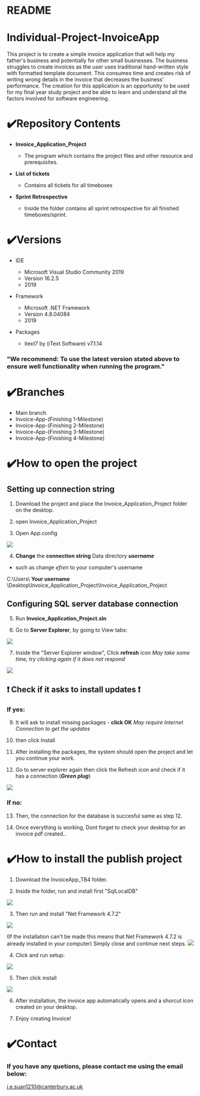 README
=====

# Individual-Project-InvoiceApp
 This project is to create a simple invoice application that will help my father's business and potentially for other small businesses. The business struggles to create invoices as the user uses traditional hand-written style with formatted template document. This consumes time and creates risk of writing wrong details in the invoice that decreases the business' performance.
  The creation for this application is an opportunity to be used for my final year study project and be able to learn and understand all the factors involved for software engineering. 
 
 # ✔️Repository Contents
 
  * **Invoice_Application_Project**
     * The program which contains the project files and other resource and prerequisites.
 
 * **List of tickets**
     * Contains all tickets for all timeboxes

* **Sprint Retrospective**
     * Inside the folder contains all sprint retrospective for all finished timeboxes/sprint.

# ✔️Versions
* IDE
  * Microsoft Visual Studio Community 2019
  * Version 16.2.5
  * 2019
* Framework 
  * Microsoft .NET Framework
  * Version 4.8.04084
  * 2019

* Packages
    * itext7 by (iText Software) v7.1.14


 ### "**We recommend**: To use the latest version stated above to ensure well functionality when running the program."  
 

# ✔️Branches
* Main branch
* Invoice-App-(Finishing 1-Milestone)
* Invoice-App-(Finishing 2-Milestone)
* Invoice-App-(Finishing 3-Milestone)
* Invoice-App-(Finishing 4-Milestone)
  

# ✔️How to open the project

Setting up connection string
---
1. Download the project and place the Invoice_Application_Project folder on the desktop.

2. open Invoice_Application_Project

3. Open App.config

![](https://i.imgur.com/sSBcpNp.png)

4. **Change** the **connection string** Data directory ***username***
 * such as change *efren* to your computer's username

C:\Users\ **Your username** \Desktop\Invoice_Application_Project\Invoice_Application_Project
  
Configuring SQL server database connection
---------------


5. Run **Invoice_Application_Project.sln**
  
6. Go to **Server Explorer**, by going to View tabs:

![](https://i.imgur.com/f2D0lXn.png)

7. Inside the "Server Explorer window", Click **refresh** icon
*May take some time, try clicking again if it does not respond*

![](https://i.imgur.com/ui4rQDu.png)


## ❗ Check if it asks to install updates ❗

### If yes:

9. It will ask to install missing packages - **click OK**
*May require Internet Connection to get the updates*


10. then click Install

11. After installing the packages, the system should open the project and let you continue your work.

12. Go to server explorer again then click the Refresh icon and check if it has a connection (***Green plug***)

![](https://i.imgur.com/SYPCX4f.png)


### If no: 
13. Then, the connection for the database is succesful same as step 12. 


14. Once everything is working, Dont forget to check your desktop for an invoice pdf created..



# ✔️How to install the publish project

1. Download the InvoiceApp_TB4 folder. 


2. Inside the folder, run and install first "SqlLocalDB" 

![](https://i.imgur.com/fadt6Cl.png)



3. Then run and install "Net Framework 4.7.2"

![](https://i.imgur.com/Dbt6U2K.png)

(If the installation can't be made this means that Net Framework 4.7.2 is already installed in your computer) Simply close and continue next steps.
![](https://i.imgur.com/b0zwjNc.png)




4. Click and run setup:

![](https://i.imgur.com/wOxVQzf.png)



5. Then click install

![](https://i.imgur.com/4ViiDS7.png)



6. After installation, the invoice app automatically opens and a shorcut icon created on your desktop. 


7. Enjoy creating Invoice! 



# ✔️Contact
### If you have any quetions, please contact me using the email below:

j.e.suan1210@canterbury.ac.uk
  
  
  
